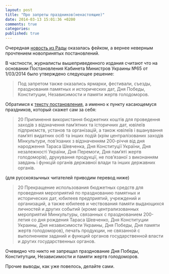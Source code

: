```yaml
---
layout: post
title: "Про запреты праздников(ненастоящие)"
date: 2014-03-13 15:01:36 +0200
comments: true
categories:
published: true
---
```

Очередная [новость из Рады](http://www.gorodche.ru/news/society/30171/) оказалась фейком, а вернее неверным прочтением новопринятых постановлений.

В частности, журналисты вышеприведенного издания считают что на основании Постановления Кабинета Министров Украины №65 от 1/03/2014 было утверждено следующее решение:

> Под запретом также оказались ярмарки, фестивали, съезды, празднования памятных и исторических дат, Дня Победы, Конституции, Независимости и памяти жертв голодоморов.


Обратимся к [тексту постановления](http://zakon2.rada.gov.ua/laws/show/65-2014-%D0%BF), а именно к пункту касающемуся праздников, который скажет сам за себя:

>20 Припинення використання бюджетних коштів для проведення заходів з відзначення пам’ятних та історичних дат, ювілеїв підприємств, установ та організацій, а також ювілеїв і вшанування пам’яті видатних осіб та інших подій (крім централізованих заходів Мінкультури, пов’язаних з відзначенням 200-річчя від дня народження Тараса Шевченка, Дня Конституції України, Дня незалежності України, Дня Перемоги, Дня пам’яті жертв голодоморів), друкування продукції, не пов’язаної з виконанням завдань і функцій органів державної влади та інших державних органів.

(для русскоязычных читателей приводим перевод ниже)

>20 Прекращение использования бюджетных средств для проведения мероприятий по празднованию памятных и исторических дат, юбилеев предприятий, учреждений и организаций, а также юбилеев и чествования памяти выдающихся личностей и других событий (кроме централизованных мероприятий Минкультуры, связанных с празднованием 200-летия со дня рождения Тараса Шевченко, Дня Конституции Украины, Дня независимости Украины, Дня Победы, Дня памяти жертв голодоморов), печать продукции, не связанной с выполнением заданий и функций органов государственной власти и других государственных органов.

Очевидно что никто не запрещал празднование Дня Победы, Конститутции, Независимости и памяти жертв голодоморов.

Прочие выводы, как уже повелось, делайте сами.
